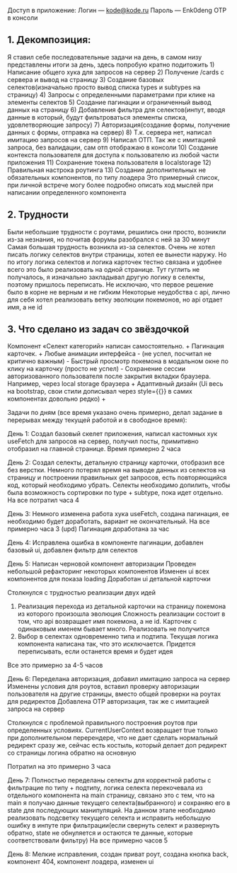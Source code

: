 Доступ в приложение:
Логин — kode@kode.ru
Пароль — Enk0deng
OTP в консоли

<h2> 1. Декомпозиция: </h2>
Я ставил себе последовательные задачи на день, в самом низу представлены итоги за день, здесь попробую кратно подитожить 
1) Написание общего хука для запросов на сервер
2) Получение /cards с сервера и вывод на страницу
3) Создание базовых селектов(изначально просто вывод списка types и subtypes на страницу)
4) Запросы с определенными параметрами при клике на элементы селектов
5) Создание пагинации и ограниченный вывод данных на страницу
6) Добавления фильтра для селектов(инпут, вводя данные в который, будут фильтроваться элементы списка, удовлетворяющие запросу)
7) Авторизация(создание формы, получение данных с формы, отправка на сервер)
8) Т.к. сервера нет, написал имитацию запросов на сервер
9) Написал ОТП. Так же с имитацией запроса, без валидации, сам отп отображаю в консоли
10) Создание контекста пользователя для доступа к пользователю из любой части приложения
11) Сохранение токена пользователя в localstorage
12) Правильная настрока роутинга
13) Создание дополнительных не обязательных компонентов, по типу лоадера
Это примерный список, при личной встрече могу более подробно описать ход мыслей при написании определенного компонента

<h2> 2. Трудности </h2>
Были небольшие трудности с роутами, решились они просто, возникли из-за незнания, но почитав форумы разобрался с ней за 30 минут
Самая большая трудность возникла из-за селектов. Очень не хотел писать логику селектов внутри страницы, хотел ее вынести наружу. 
Но по итогу логика селектов и логика карточек тестно связана и удобнее всего это было реализовать на одной странице. 
Тут гуглить не получалось, я изначально закладывал другую логику в селекты, поэтому пришлось переписать. Не исключаю, что первое решение было в корне не верным и не гибким
Некоторые неудобства с api, лично для себя хотел реализовать ветку эволюции покемонов, но api отдает имя, а не id

<h2> 3. Что сделано из задач со звёздочкой </h2>
 Компонент «Селект категорий» написан самостоятельно.  +
 Пагинация карточек.  +
 Любые анимации интерфейса - (не успел, посчитал не критично важным) -
 Быстрый просмотр покемона в модальном окне по клику на карточку (просто не успел) -
 Сохранение сессии авторизованного пользователя после закрытия вкладки браузера. Например, через local storage браузера +
 Адаптивный дизайн (Ui весь на bootstrap, свои стили дописывал через style={{}} в самих компонентах довольно редко) +


Задачи по дням (все время указано очень примерно, делал задание в перерывах между текущей работой и в свободное время):

День 1:
Создал базовый скелет приложения, написал кастомных хук useFetch для запросов на сервер, получил посты, примитивно отобразил на главной странице. Время примерно 2 часа

День 2:
Создал селекты, детальную страницу карточки, отобразил все без верстки. Немного потерял время на выводе данных из селектов на страницу и построении правильных get запросов, есть повторяющийся код, который необходимо убрать. Селекты необходимо допилить, чтобы была возможность сортировки по type + subtype, пока идет отдельно. На все потратил часа 4

День 3:
Немного изменена работа хука useFetch, создана пагинация, ее необходимо будет доработать, вариант не окончательный. На все примерно часа 3
(upd) Пагинация доработана за час

День 4:
Исправлена ошибка в компоненте пагинации, добавлен базовый ui, добавлен фильтр для селектов

День 5:
Написан черновой компонент авторизации
Проведен небольшой рефакторинг некоторых компонентов
Изменен ui всех компонентов для показа loading
Доработан ui детальной карточки

Столкнулся с трудностью реализации двух идей

1. Реализация перехода из детальной карточки на страницу покемона из которого произошла эволюция
   Сложность реализации состоит в том, что api возвращает имя покемона, а не id. Карточек с одинаковым именем бывает много.
   Реализовать не получится
2. Выбор в селектах одновременно типа и подтипа. Текущая логика компонента написана так, что это исключается. Придется переписывать, если останется время и будет идея

Все это примерно за 4-5 часов

День 6:
Переделана авторизация, добавил имитацию запроса на сервер
Изменены условия для роутов, вставил проверку авторизации пользователя на другие страницы, вместо общей проверки на роутах для редиректов
Добавлена OTP авторизация, так же с имитацией запроса на сервер

Столкнулся с проблемой правильного построения роутов при определенных условиях. CurrentUserContext возвращает true только при дополнительном перерендере, что не дает сделать нормальный редирект сразу же, сейчас есть костыль, который делает доп редирект со страницы логина обратно на основную

Потратил на это примерно 3 часа

День 7:
Полностью переделаны селекты для корректной работы с фильтрацие по типу + подтипу, логика селекта перекочевала из отдельного компонента на main страницу, связано это с тем, что на main я получаю данные текущего селекта(выбранного) и сохраняю его в state для последующих манипуляций.
На данном этапе необходимо реализовать подсветку текущего селекта и исправить небольшую ошибку в инпуте при фильтрации(если свернуть селект и развернуть обратно, state не обнуляется и остаются те данные, которые соответствовали фильтру)
На все примерно часов 5

День 8:
Мелкие исправления, создан приват роут, создана кнопка back, компонент 404, компонент лоадера, изменен ui

